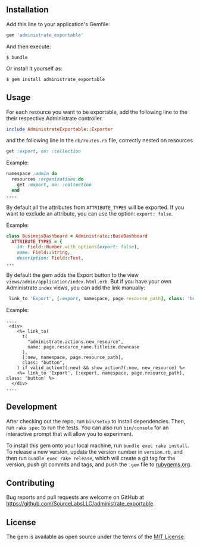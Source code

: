 ## Installation

Add this line to your application's Gemfile:

```ruby
gem 'administrate_exportable'
```

And then execute:

    $ bundle

Or install it yourself as:

    $ gem install administrate_exportable

## Usage

For each resource you want to be exportable, add the following line to the their respective Administrate controller.
```ruby
include AdministrateExportable::Exporter
```
and the following line in the `db/routes.rb` file, correctly nested on resources
```ruby
get :export, on: :collection
```

Example:
```ruby
namespace :admin do
  resources :organizations do
    get :export, on: :collection
  end
....
```

By default all the attributes from `ATTRIBUTE_TYPES` will be exported. If you want to exclude an attribute, you can use the option: `export: false`.

Example:
```ruby
class BusinessDashboard < Administrate::BaseDashboard
  ATTRIBUTE_TYPES = {
    id: Field::Number.with_options(export: false),
    name: Field::String,
    description: Field::Text,
...
```

By default the gem adds the Export button to the view `views/admin/application/index.html.erb`. But if you have your own Administrate `index` views, you can add the link manually:
```ruby
 link_to 'Export', [:export, namespace, page.resource_path], class: 'button'
```

Example:

```rails
....
 <div>
    <%= link_to(
      t(
        "administrate.actions.new_resource",
        name: page.resource_name.titleize.downcase
      ),
      [:new, namespace, page.resource_path],
      class: "button",
    ) if valid_action?(:new) && show_action?(:new, new_resource) %>
    <%= link_to 'Export', [:export, namespace, page.resource_path], class: 'button' %>
  </div>
....
```

## Development

After checking out the repo, run `bin/setup` to install dependencies. Then, run `rake spec` to run the tests. You can also run `bin/console` for an interactive prompt that will allow you to experiment.

To install this gem onto your local machine, run `bundle exec rake install`. To release a new version, update the version number in `version.rb`, and then run `bundle exec rake release`, which will create a git tag for the version, push git commits and tags, and push the `.gem` file to [rubygems.org](https://rubygems.org).

## Contributing

Bug reports and pull requests are welcome on GitHub at https://github.com/SourceLabsLLC/administrate_exportable.

## License

The gem is available as open source under the terms of the [MIT License](https://opensource.org/licenses/MIT).
